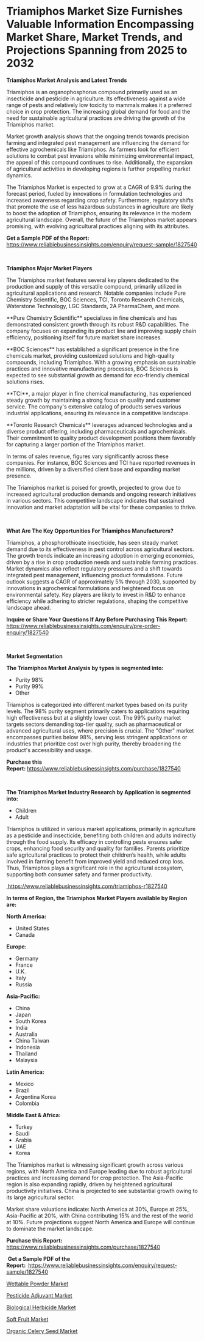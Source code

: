 <p><h1>Triamiphos Market Size Furnishes Valuable Information Encompassing Market Share, Market Trends, and Projections Spanning from 2025 to 2032</h1></p><p><strong>Triamiphos Market Analysis and Latest Trends</strong></p>
<p><p>Triamiphos is an organophosphorus compound primarily used as an insecticide and pesticide in agriculture. Its effectiveness against a wide range of pests and relatively low toxicity to mammals makes it a preferred choice in crop protection. The increasing global demand for food and the need for sustainable agricultural practices are driving the growth of the Triamiphos market.</p><p>Market growth analysis shows that the ongoing trends towards precision farming and integrated pest management are influencing the demand for effective agrochemicals like Triamiphos. As farmers look for efficient solutions to combat pest invasions while minimizing environmental impact, the appeal of this compound continues to rise. Additionally, the expansion of agricultural activities in developing regions is further propelling market dynamics.</p><p>The Triamiphos Market is expected to grow at a CAGR of 9.9% during the forecast period, fueled by innovations in formulation technologies and increased awareness regarding crop safety. Furthermore, regulatory shifts that promote the use of less hazardous substances in agriculture are likely to boost the adoption of Triamiphos, ensuring its relevance in the modern agricultural landscape. Overall, the future of the Triamiphos market appears promising, with evolving agricultural practices aligning with its attributes.</p></p>
<p><strong>Get a Sample PDF of the Report:&nbsp;</strong> <a href="https://www.reliablebusinessinsights.com/enquiry/request-sample/1827540?utm_campaign=1847&utm_medium=2&utm_source=Github&utm_content=ia&utm_term=30032025&utm_id=triamiphos">https://www.reliablebusinessinsights.com/enquiry/request-sample/1827540</a></p>
<p>&nbsp;</p>
<p><strong>Triamiphos Major Market Players</strong></p>
<p><p>The Triamiphos market features several key players dedicated to the production and supply of this versatile compound, primarily utilized in agricultural applications and research. Notable companies include Pure Chemistry Scientific, BOC Sciences, TCI, Toronto Research Chemicals, Waterstone Technology, LGC Standards, 2A PharmaChem, and more.</p><p>**Pure Chemistry Scientific** specializes in fine chemicals and has demonstrated consistent growth through its robust R&D capabilities. The company focuses on expanding its product line and improving supply chain efficiency, positioning itself for future market share increases.</p><p>**BOC Sciences** has established a significant presence in the fine chemicals market, providing customized solutions and high-quality compounds, including Triamiphos. With a growing emphasis on sustainable practices and innovative manufacturing processes, BOC Sciences is expected to see substantial growth as demand for eco-friendly chemical solutions rises.</p><p>**TCI**, a major player in fine chemical manufacturing, has experienced steady growth by maintaining a strong focus on quality and customer service. The company's extensive catalog of products serves various industrial applications, ensuring its relevance in a competitive landscape.</p><p>**Toronto Research Chemicals** leverages advanced technologies and a diverse product offering, including pharmaceuticals and agrochemicals. Their commitment to quality product development positions them favorably for capturing a larger portion of the Triamiphos market.</p><p>In terms of sales revenue, figures vary significantly across these companies. For instance, BOC Sciences and TCI have reported revenues in the millions, driven by a diversified client base and expanding market presence.</p><p>The Triamiphos market is poised for growth, projected to grow due to increased agricultural production demands and ongoing research initiatives in various sectors. This competitive landscape indicates that sustained innovation and market adaptation will be vital for these companies to thrive.</p></p>
<p>&nbsp;</p>
<p><strong>What Are The Key Opportunities For Triamiphos Manufacturers?</strong></p>
<p><p>Triamiphos, a phosphorothioate insecticide, has seen steady market demand due to its effectiveness in pest control across agricultural sectors. The growth trends indicate an increasing adoption in emerging economies, driven by a rise in crop production needs and sustainable farming practices. Market dynamics also reflect regulatory pressures and a shift towards integrated pest management, influencing product formulations. Future outlook suggests a CAGR of approximately 5% through 2030, supported by innovations in agrochemical formulations and heightened focus on environmental safety. Key players are likely to invest in R&D to enhance efficiency while adhering to stricter regulations, shaping the competitive landscape ahead.</p></p>
<p><strong>Inquire or Share Your Questions If Any Before Purchasing This Report:</strong> <a href="https://www.reliablebusinessinsights.com/enquiry/pre-order-enquiry/1827540?utm_campaign=1847&utm_medium=2&utm_source=Github&utm_content=ia&utm_term=30032025&utm_id=triamiphos">https://www.reliablebusinessinsights.com/enquiry/pre-order-enquiry/1827540</a></p>
<p>&nbsp;</p>
<p><strong>Market Segmentation</strong></p>
<p><strong>The Triamiphos Market Analysis by types is segmented into:</strong></p>
<p><ul><li>Purity 98%</li><li>Purity 99%</li><li>Other</li></ul></p>
<p><p>Triamiphos is categorized into different market types based on its purity levels. The 98% purity segment primarily caters to applications requiring high effectiveness but at a slightly lower cost. The 99% purity market targets sectors demanding top-tier quality, such as pharmaceutical or advanced agricultural uses, where precision is crucial. The "Other" market encompasses purities below 98%, serving less stringent applications or industries that prioritize cost over high purity, thereby broadening the product's accessibility and usage.</p></p>
<p><strong>Purchase this Report:&nbsp;</strong><a href="https://www.reliablebusinessinsights.com/purchase/1827540?utm_campaign=1847&utm_medium=2&utm_source=Github&utm_content=ia&utm_term=30032025&utm_id=triamiphos">https://www.reliablebusinessinsights.com/purchase/1827540</a></p>
<p>&nbsp;</p>
<p><strong>The Triamiphos Market Industry Research by Application is segmented into:</strong></p>
<p><ul><li>Children</li><li>Adult</li></ul></p>
<p><p>Triamiphos is utilized in various market applications, primarily in agriculture as a pesticide and insecticide, benefiting both children and adults indirectly through the food supply. Its efficacy in controlling pests ensures safer crops, enhancing food security and quality for families. Parents prioritize safe agricultural practices to protect their children’s health, while adults involved in farming benefit from improved yield and reduced crop loss. Thus, Triamiphos plays a significant role in the agricultural ecosystem, supporting both consumer safety and farmer productivity.</p></p>
<p><a href="https://www.reliablebusinessinsights.com/triamiphos-r1827540?utm_campaign=1847&utm_medium=2&utm_source=Github&utm_content=ia&utm_term=30032025&utm_id=triamiphos">&nbsp;https://www.reliablebusinessinsights.com/triamiphos-r1827540</a></p>
<p><strong>In terms of Region, the Triamiphos Market Players available by Region are:</strong></p>
<p>
    <p> <strong> North America: </strong>
        <ul>
            <li>United States</li>
            <li>Canada</li>
        </ul>
        </p> 
    <p> <strong> Europe: </strong>
        <ul>
            <li>Germany</li>
            <li>France</li>
            <li>U.K.</li>
            <li>Italy</li>
            <li>Russia</li>
        </ul>
        </p> 
    <p> <strong> Asia-Pacific: </strong>
        <ul>
            <li>China</li>
            <li>Japan</li>
            <li>South Korea</li>
            <li>India</li>
            <li>Australia</li>
            <li>China Taiwan</li>
            <li>Indonesia</li>
            <li>Thailand</li>
            <li>Malaysia</li>
        </ul>
        </p> 
    <p> <strong> Latin America: </strong>
        <ul>
            <li>Mexico</li>
            <li>Brazil</li>
            <li>Argentina Korea</li>
            <li>Colombia</li>
        </ul>
        </p> 
    <p> <strong> Middle East & Africa: </strong>
        <ul>
            <li>Turkey</li>
            <li>Saudi</li>
            <li>Arabia</li>
            <li>UAE</li>
            <li>Korea</li>
        </ul>
    </p>
    </p>
<p><p>The Triamiphos market is witnessing significant growth across various regions, with North America and Europe leading due to robust agricultural practices and increasing demand for crop protection. The Asia-Pacific region is also expanding rapidly, driven by heightened agricultural productivity initiatives. China is projected to see substantial growth owing to its large agricultural sector. </p><p>Market share valuations indicate: North America at 30%, Europe at 25%, Asia-Pacific at 20%, with China contributing 15% and the rest of the world at 10%. Future projections suggest North America and Europe will continue to dominate the market landscape.</p></p>
<p><strong>Purchase this Report: </strong><a href="https://www.reliablebusinessinsights.com/purchase/1827540?utm_campaign=1847&utm_medium=2&utm_source=Github&utm_content=ia&utm_term=30032025&utm_id=triamiphos">https://www.reliablebusinessinsights.com/purchase/1827540</a></p>
<p>&nbsp;<strong>Get a Sample PDF of the Report:&nbsp;&nbsp;</strong><a href="https://www.reliablebusinessinsights.com/enquiry/request-sample/1827540?utm_campaign=1847&utm_medium=2&utm_source=Github&utm_content=ia&utm_term=30032025&utm_id=triamiphos">https://www.reliablebusinessinsights.com/enquiry/request-sample/1827540</a></p>
<p><strong></strong></p>
<p><p><a href="https://github.com/seppelharjap/Market-Research-Report-List-1/blob/main/wettable-powder-market.md?utm_campaign=1847&utm_medium=2&utm_source=Github&utm_content=ia&utm_term=30032025&utm_id=triamiphos">Wettable Powder Market</a></p><p><a href="https://github.com/kitsossadien/Market-Research-Report-List-1/blob/main/pesticide-adjuvant-market.md?utm_campaign=1847&utm_medium=2&utm_source=Github&utm_content=ia&utm_term=30032025&utm_id=triamiphos">Pesticide Adjuvant Market</a></p><p><a href="https://github.com/fungkychiman/Market-Research-Report-List-1/blob/main/biological-herbicide-market.md?utm_campaign=1847&utm_medium=2&utm_source=Github&utm_content=ia&utm_term=30032025&utm_id=triamiphos">Biological Herbicide Market</a></p><p><a href="https://github.com/olesjaquah/Market-Research-Report-List-1/blob/main/soft-fruit-market.md?utm_campaign=1847&utm_medium=2&utm_source=Github&utm_content=ia&utm_term=30032025&utm_id=triamiphos">Soft Fruit Market</a></p><p><a href="https://github.com/edriceakeime/Market-Research-Report-List-1/blob/main/organic-celery-seed-market.md?utm_campaign=1847&utm_medium=2&utm_source=Github&utm_content=ia&utm_term=30032025&utm_id=triamiphos">Organic Celery Seed Market</a></p></p>